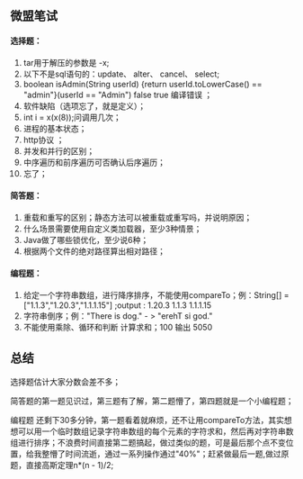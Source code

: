 ## 微盟笔试

#### 选择题：

1. tar用于解压的参数是 -x;
2. 以下不是sql语句的：update、 alter、 cancel、 select;
3. boolean isAdmin(String userId) {return userId.toLowerCase() == "admin"}(userId == "Admin") false true 编译错误 ；
4. 软件缺陷（选项忘了，就是定义）；
5. int i = x(x(8));问调用几次；
6. 进程的基本状态；
7. http协议 ；
8. 并发和并行的区别；
9. 中序遍历和前序遍历可否确认后序遍历；
10. 忘了；





#### 简答题：

1. 重载和重写的区别；静态方法可以被重载或重写吗，并说明原因；
2. 什么场景需要使用自定义类加载器，至少3种情景；
3. Java做了哪些锁优化，至少说6种；
4. 根据两个文件的绝对路径算出相对路径；



#### 编程题：

1. 给定一个字符串数组，进行降序排序，不能使用compareTo；例：String[] = ["1.1.3","1.20.3","1.1.1.15"] ;output  : 1.20.3  1.1.3   1.1.1.15
2. 字符串倒序；例："There is dog."   - > "erehT si god."
3. 不能使用乘除、循环和判断 计算求和；100 输出 5050





## 总结

选择题估计大家分数会差不多；

简答题的第一题见识过，第三题有了解，第二题懵了，第四题就是一个小编程题；

编程题 还剩下30多分钟，第一题看着就麻烦，还不让用compareTo方法，其实想想可以用一个临时数组记录字符串数组的每个元素的字符求和，然后再对字符串数组进行排序；不浪费时间直接第二题搞起，做过类似的题，可是最后那个点不变位置，给我整懵了时间流逝，通过一系列操作通过"40%"；赶紧做最后一题,做过原题，直接高斯定理n*(n - 1)/2;

